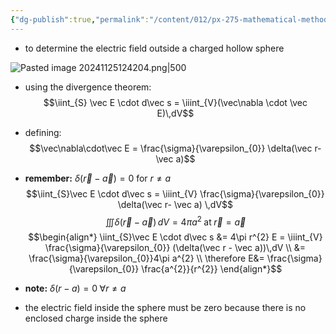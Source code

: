 ```yaml
---
{"dg-publish":true,"permalink":"/content/012/px-275-mathematical-methods/term-1/e-stoke-s-theorem-and-the-divergence-theorem/px-275-e2c-example/","noteIcon":"1","created":"2025-08-27T13:14:16.014+01:00","updated":"2025-02-09T13:45:17.000+00:00"}
---
```


- to determine the electric field outside a charged hollow sphere

![Pasted image 20241125124204.png|500](/img/user/pics/Pasted%20image%2020241125124204.png)
- using the divergence theorem:
$$\iint_{S} \vec E \cdot d\vec s = \iiint_{V}(\vec\nabla \cdot \vec E)\,dV$$
- defining:
$$\vec\nabla\cdot\vec E = \frac{\sigma}{\varepsilon_{0}} \delta(\vec r- \vec a)$$
- **remember:** $\delta(\vec r- \vec a) = 0$ for $r\neq a$
$$\iint_{S}\vec E \cdot d\vec s = \iiint_{V} \frac{\sigma}{\varepsilon_{0}} \delta(\vec r- \vec a) \,dV$$
$$\iiint \delta(\vec r - \vec a)\,dV = 4\pi a^{2} \;\text{at} \;\vec r = \vec a$$
$$\begin{align*}
	\iint_{S}\vec E \cdot d\vec s &= 4\pi r^{2} E = \iiint_{V} \frac{\sigma}{\varepsilon_{0}} (\delta(\vec r - \vec a))\,dV \\
	&= \frac{\sigma}{\varepsilon_{0}}4\pi a^{2} \\
	\therefore E&= \frac{\sigma}{\varepsilon_{0}} \frac{a^{2}}{r^{2}}
\end{align*}$$

- **note:** $\delta(r-a)=0\; \forall r \neq a$
- the electric field inside the sphere must be zero because there is no enclosed charge inside the sphere
